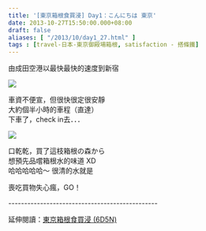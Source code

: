 ```yaml
---
title: '[東京箱根食買浸] Day1：こんにちは 東京'
date: 2013-10-27T15:50:00.000+08:00
draft: false
aliases: [ "/2013/10/day1_27.html" ]
tags : [travel-日本-東京御殿場箱根, satisfaction - 搭條鐵]
---
```


由成田空港以最快最快的速度到新宿  

![](/images/tokyo1a.jpg)

車資不便宣，但很快很定很安靜  
大約個半小時的車程（直達）  
下車了，check in去．．．  

![](/images/tokyo1a1.jpg)

口乾乾，買了這枝箱根の森から  
想預先品嚐箱根水的味道 XD  
哈哈哈哈哈～ 很清的水就是  
  
  
喪吃買物失心瘋，GO！  
  
\-----------------------------------------------  
  
延伸閱讀：[東京箱根食買浸 (6D5N)](https://hidie.net/tokyo6d5n/)
